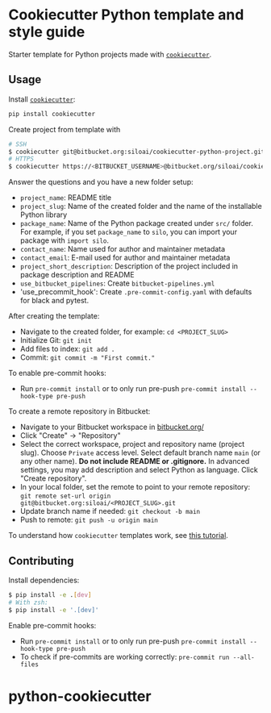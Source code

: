 # Cookiecutter Python template and style guide

Starter template for Python projects made with [`cookiecutter`](https://cookiecutter.readthedocs.io/en/stable/).

## Usage

Install [`cookiecutter`](https://pypi.org/project/cookiecutter/):

```bash
pip install cookiecutter
```

Create project from template with

```bash
# SSH
$ cookiecutter git@bitbucket.org:siloai/cookiecutter-python-project.git
# HTTPS
$ cookiecutter https://<BITBUCKET_USERNAME>@bitbucket.org/siloai/cookiecutter-python-project.git
```

Answer the questions and you have a new folder setup:

- `project_name`: README title
- `project_slug`: Name of the created folder and the name of the installable Python library
- `package_name`: Name of the Python package created under `src/` folder. For example, if you set `package_name` to `silo`, you can import your package with `import silo`.
- `contact_name`: Name used for author and maintainer metadata
- `contact_email`: E-mail used for author and maintainer metadata
- `project_short_description`: Description of the project included in package description and README
- `use_bitbucket_pipelines`: Create `bitbucket-pipelines.yml`
- 'use_precommit_hook': Create `.pre-commit-config.yaml` with defaults for black and pytest.

After creating the template:

- Navigate to the created folder, for example: `cd <PROJECT_SLUG>`
- Initialize Git: `git init`
- Add files to index: `git add .`
- Commit: `git commit -m "First commit."`

To enable pre-commit hooks:

- Run `pre-commit install` or to only run pre-push `pre-commit install --hook-type pre-push`


To create a remote repository in Bitbucket:

- Navigate to your Bitbucket workspace in [bitbucket.org/](https://bitbucket.org/)
- Click "Create" -> "Repository"
- Select the correct workspace, project and repository name (project slug). Choose `Private` access level. Select default branch name `main` (or any other name). **Do not include README or .gitignore.** In advanced settings, you may add description and select Python as language. Click "Create repository".
- In your local folder, set the remote to point to your remote repository: `git remote set-url origin git@bitbucket.org:siloai/<PROJECT_SLUG>.git`
- Update branch name if needed: `git checkout -b main`
- Push to remote: `git push -u origin main`

To understand how `cookiecutter` templates work, see [this tutorial](https://cookiecutter.readthedocs.io/en/1.7.2/tutorial1.html).

## Contributing

Install dependencies:

```bash
$ pip install -e .[dev]
# With zsh:
$ pip install -e '.[dev]'
```

Enable pre-commit hooks:

- Run `pre-commit install` or to only run pre-push `pre-commit install --hook-type pre-push`
- To check if pre-commits are working correctly: `pre-commit run --all-files`
# python-cookiecutter
